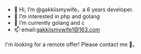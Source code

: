 - 👋 Hi, I’m @gakkiismywife，a 6 years developer.
- 👀 I’m interested in php and golang
- 🌱 I’m currently golang and c
- 📫 email:gakkiismywife1@163.com

I'm looking for a remote offer! Please contact me 🙇。

<!---
gakkiismywife/gakkiismywife is a ✨ special ✨ repository because its `README.md` (this file) appears on your GitHub profile.
You can click the Preview link to take a look at your changes.
--->
